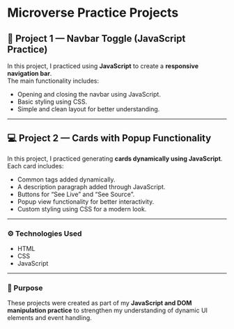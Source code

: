 # Microverse Practice Projects

## 🧩 Project 1 — Navbar Toggle (JavaScript Practice)
In this project, I practiced using **JavaScript** to create a **responsive navigation bar**.  
The main functionality includes:
- Opening and closing the navbar using JavaScript.
- Basic styling using CSS.
- Simple and clean layout for better understanding.

---

## 💻 Project 2 — Cards with Popup Functionality
In this project, I practiced generating **cards dynamically using JavaScript**.  
Each card includes:
- Common tags added dynamically.
- A description paragraph added through JavaScript.
- Buttons for “See Live” and “See Source”.
- Popup view functionality for better interactivity.
- Custom styling using CSS for a modern look.

---

### ⚙️ Technologies Used
- HTML  
- CSS  
- JavaScript  

---

### 🧠 Purpose
These projects were created as part of my **JavaScript and DOM manipulation practice** to strengthen my understanding of dynamic UI elements and event handling.
